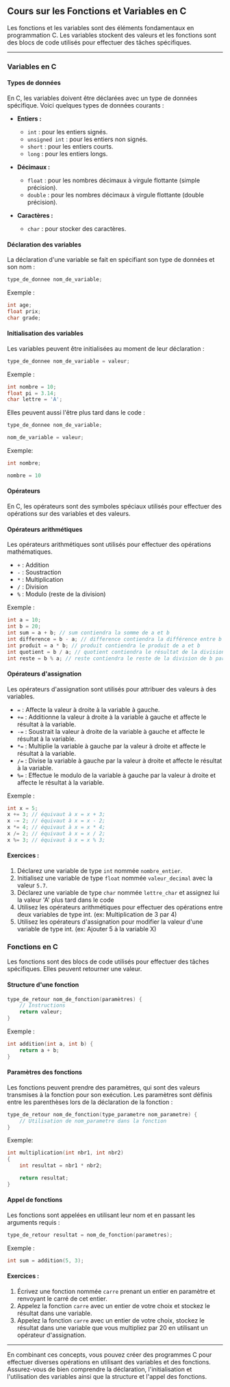 ## Cours sur les Fonctions et Variables en C

Les fonctions et les variables sont des éléments fondamentaux en programmation C. Les variables stockent des valeurs et les fonctions sont des blocs de code utilisés pour effectuer des tâches spécifiques.

---

### Variables en C

#### Types de données

En C, les variables doivent être déclarées avec un type de données spécifique. Voici quelques types de données courants :

- **Entiers :**
  - `int` : pour les entiers signés.
  - `unsigned int` : pour les entiers non signés.
  - `short` : pour les entiers courts.
  - `long` : pour les entiers longs.

- **Décimaux :**
  - `float` : pour les nombres décimaux à virgule flottante (simple précision).
  - `double` : pour les nombres décimaux à virgule flottante (double précision).

- **Caractères :**
  - `char` : pour stocker des caractères.

#### Déclaration des variables

La déclaration d'une variable se fait en spécifiant son type de données et son nom :

```c
type_de_donnee nom_de_variable;
```

Exemple :

```c
int age;
float prix;
char grade;
```

#### Initialisation des variables

Les variables peuvent être initialisées au moment de leur déclaration :

```c
type_de_donnee nom_de_variable = valeur;
```

Exemple :

```c
int nombre = 10;
float pi = 3.14;
char lettre = 'A';
```

Elles peuvent aussi l'être plus tard dans le code :

```c
type_de_donnee nom_de_variable;

nom_de_variable = valeur;
```

Exemple:


```c
int nombre;

nombre = 10
```

#### Opérateurs
En C, les opérateurs sont des symboles spéciaux utilisés pour effectuer des opérations sur des variables et des valeurs.

#### Opérateurs arithmétiques
Les opérateurs arithmétiques sont utilisés pour effectuer des opérations mathématiques.

- `+` : Addition
- `-` : Soustraction
- `*` : Multiplication
- `/` : Division
- `%` : Modulo (reste de la division)

Exemple :

```c
int a = 10;
int b = 20;
int sum = a + b; // sum contiendra la somme de a et b
int difference = b - a; // difference contiendra la différence entre b et a
int produit = a * b; // produit contiendra le produit de a et b
int quotient = b / a; // quotient contiendra le résultat de la division de b par a
int reste = b % a; // reste contiendra le reste de la division de b par a
```

#### Opérateurs d'assignation

Les opérateurs d'assignation sont utilisés pour attribuer des valeurs à des variables.

- `=` : Affecte la valeur à droite à la variable à gauche.
- `+=` : Additionne la valeur à droite à la variable à gauche et affecte le résultat à la variable.
- `-=` : Soustrait la valeur à droite de la variable à gauche et affecte le résultat à la variable.
- `*=` : Multiplie la variable à gauche par la valeur à droite et affecte le résultat à la variable.
- `/=` : Divise la variable à gauche par la valeur à droite et affecte le résultat à la variable.
- `%=` : Effectue le modulo de la variable à gauche par la valeur à droite et affecte le résultat à la variable.

Exemple :

```c
int x = 5;
x += 3; // équivaut à x = x + 3;
x -= 2; // équivaut à x = x - 2;
x *= 4; // équivaut à x = x * 4;
x /= 2; // équivaut à x = x / 2;
x %= 3; // équivaut à x = x % 3;
```

#### Exercices :

1. Déclarez une variable de type `int` nommée `nombre_entier`.
2. Initialisez une variable de type `float` nommée `valeur_decimal` avec la valeur `5.7`.
3. Déclarez une variable de type `char` nommée `lettre_char` et assignez lui la valeur 'A' plus tard dans le code
4. Utilisez les opérateurs arithmétiques pour effectuer des opérations entre deux variables de type int. (ex: Multiplication de 3 par 4)
5. Utilisez les opérateurs d'assignation pour modifier la valeur d'une variable de type int. (ex: Ajouter 5 à la variable X)

### Fonctions en C

Les fonctions sont des blocs de code utilisés pour effectuer des tâches spécifiques. Elles peuvent retourner une valeur.

#### Structure d'une fonction

```c
type_de_retour nom_de_fonction(paramètres) {
    // Instructions
    return valeur;
}
```

Exemple :

```c
int addition(int a, int b) {
    return a + b;
}
```

#### Paramètres des fonctions
Les fonctions peuvent prendre des paramètres, qui sont des valeurs transmises à la fonction pour son exécution. Les paramètres sont définis entre les parenthèses lors de la déclaration de la fonction :

```c
type_de_retour nom_de_fonction(type_parametre nom_parametre) {
    // Utilisation de nom_parametre dans la fonction
}
```

Exemple:

```c
int multiplication(int nbr1, int nbr2)
{
    int resultat = nbr1 * nbr2;

    return resultat;
}
```

#### Appel de fonctions

Les fonctions sont appelées en utilisant leur nom et en passant les arguments requis :

```c
type_de_retour resultat = nom_de_fonction(parametres);
```

Exemple :

```c
int sum = addition(5, 3);
```

#### Exercices :

1. Écrivez une fonction nommée `carre` prenant un entier en paramètre et renvoyant le carré de cet entier.
2. Appelez la fonction `carre` avec un entier de votre choix et stockez le résultat dans une variable.
3. Appelez la fonction `carre` avec un entier de votre choix, stockez le résultat dans une variable que vous multipliez par 20 en utilisant un opérateur d'assignation.

---

En combinant ces concepts, vous pouvez créer des programmes C pour effectuer diverses opérations en utilisant des variables et des fonctions. Assurez-vous de bien comprendre la déclaration, l'initialisation et l'utilisation des variables ainsi que la structure et l'appel des fonctions.